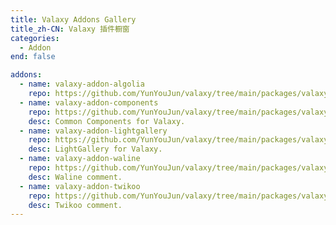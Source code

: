 ```yaml
---
title: Valaxy Addons Gallery
title_zh-CN: Valaxy 插件橱窗
categories:
  - Addon
end: false

addons:
  - name: valaxy-addon-algolia
    repo: https://github.com/YunYouJun/valaxy/tree/main/packages/valaxy-addon-algolia
  - name: valaxy-addon-components
    repo: https://github.com/YunYouJun/valaxy/tree/main/packages/valaxy-addon-components
    desc: Common Components for Valaxy.
  - name: valaxy-addon-lightgallery
    repo: https://github.com/YunYouJun/valaxy/tree/main/packages/valaxy-addon-lightgallery
    desc: LightGallery for Valaxy.
  - name: valaxy-addon-waline
    repo: https://github.com/YunYouJun/valaxy/tree/main/packages/valaxy-addon-waline
    desc: Waline comment.
  - name: valaxy-addon-twikoo
    repo: https://github.com/YunYouJun/valaxy/tree/main/packages/valaxy-addon-twikoo
    desc: Twikoo comment.
---
```


<AddonGallery :addons="$frontmatter.addons" />
